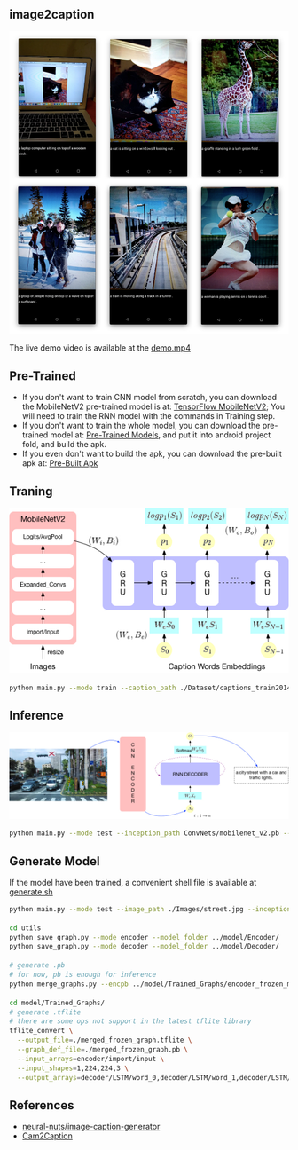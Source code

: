 ## image2caption

![](demo/result.jpg)

The live demo video is available at the [demo.mp4](demo/demo.mp4)

## Pre-Trained

* If you don't want to train CNN model from scratch, you can download the MobileNetV2 pre-trained model is at: [TensorFlow MobileNetV2](https://github.com/tensorflow/models/tree/master/research/slim/nets/mobilenet); You will need to train the RNN model with the commands in Training step.
* If you don't want to train the whole model, you can download the pre-trained model at: [Pre-Trained Models](https://drive.google.com/open?id=1csIAmgP32Ml1ppg3C-9Upn_VCz3O3Ds8), and put it into android project fold, and build the apk.
* If you even don't want to build the apk, you can download the pre-built apk at: [Pre-Built Apk](https://drive.google.com/open?id=1w1m2TufWpS1BeAGei5_5F9eEjQEXNLPS)

## Traning

![](demo/train.jpg)

```bash
python main.py --mode train --caption_path ./Dataset/captions_train2014.json --feature_path ./Dataset/features.npy --data_is_coco
```

## Inference

![](demo/inference.jpg)

```bash
python main.py --mode test --inception_path ConvNets/mobilenet_v2.pb --image_path Images/library.jpg 
```

## Generate Model

If the model have been trained, a convenient shell file is available at [generate.sh](tensorflow/generate.sh)

```bash
python main.py --mode test --image_path ./Images/street.jpg --inception_path ./ConvNets/mobilenet_v2.pb --saveencoder --savedecoder

cd utils
python save_graph.py --mode encoder --model_folder ../model/Encoder/
python save_graph.py --mode decoder --model_folder ../model/Decoder/

# generate .pb
# for now, pb is enough for inference
python merge_graphs.py --encpb ../model/Trained_Graphs/encoder_frozen_model.pb --decpb ../model/Trained_Graphs/decoder_frozen_model.pb

cd model/Trained_Graphs/
# generate .tflite
# there are some ops not support in the latest tflite library
tflite_convert \
  --output_file=./merged_frozen_graph.tflite \
  --graph_def_file=./merged_frozen_graph.pb \
  --input_arrays=encoder/import/input \
  --input_shapes=1,224,224,3 \
  --output_arrays=decoder/LSTM/word_0,decoder/LSTM/word_1,decoder/LSTM/word_2,decoder/LSTM/word_3,decoder/LSTM/word_4,decoder/LSTM/word_5,decoder/LSTM/word_6,decoder/LSTM/word_7,decoder/LSTM/word_8,decoder/LSTM/word_9,decoder/LSTM/word_10,decoder/LSTM/word_11,decoder/LSTM/word_12,decoder/LSTM/word_13,decoder/LSTM/word_14,decoder/LSTM/word_15,decoder/LSTM/word_16,decoder/LSTM/word_17,decoder/LSTM/word_18,decoder/LSTM/word_19,decoder/LSTM/word_20,decoder/LSTM/word_21
```

## References

* [neural-nuts/image-caption-generator](https://github.com/neural-nuts/image-caption-generator)
* [Cam2Caption](https://github.com/neural-nuts/Cam2Caption)
